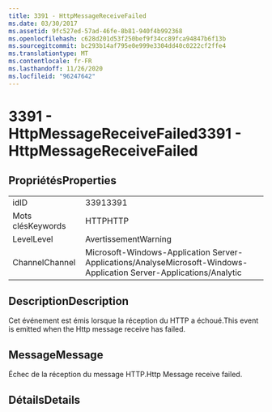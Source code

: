 ```yaml
---
title: 3391 - HttpMessageReceiveFailed
ms.date: 03/30/2017
ms.assetid: 9fc527ed-57ad-46fe-8b81-940f4b992368
ms.openlocfilehash: c628d201d53f250bef9f34cc89fca94847b6f13b
ms.sourcegitcommit: bc293b14af795e0e999e3304dd40c0222cf2ffe4
ms.translationtype: MT
ms.contentlocale: fr-FR
ms.lasthandoff: 11/26/2020
ms.locfileid: "96247642"
---
```

# <a name="3391---httpmessagereceivefailed"></a><span data-ttu-id="4d7e6-102">3391 - HttpMessageReceiveFailed</span><span class="sxs-lookup"><span data-stu-id="4d7e6-102">3391 - HttpMessageReceiveFailed</span></span>

## <a name="properties"></a><span data-ttu-id="4d7e6-103">Propriétés</span><span class="sxs-lookup"><span data-stu-id="4d7e6-103">Properties</span></span>  
  
|||  
|-|-|  
|<span data-ttu-id="4d7e6-104">id</span><span class="sxs-lookup"><span data-stu-id="4d7e6-104">ID</span></span>|<span data-ttu-id="4d7e6-105">3391</span><span class="sxs-lookup"><span data-stu-id="4d7e6-105">3391</span></span>|  
|<span data-ttu-id="4d7e6-106">Mots clés</span><span class="sxs-lookup"><span data-stu-id="4d7e6-106">Keywords</span></span>|<span data-ttu-id="4d7e6-107">HTTP</span><span class="sxs-lookup"><span data-stu-id="4d7e6-107">HTTP</span></span>|  
|<span data-ttu-id="4d7e6-108">Level</span><span class="sxs-lookup"><span data-stu-id="4d7e6-108">Level</span></span>|<span data-ttu-id="4d7e6-109">Avertissement</span><span class="sxs-lookup"><span data-stu-id="4d7e6-109">Warning</span></span>|  
|<span data-ttu-id="4d7e6-110">Channel</span><span class="sxs-lookup"><span data-stu-id="4d7e6-110">Channel</span></span>|<span data-ttu-id="4d7e6-111">Microsoft-Windows-Application Server-Applications/Analyse</span><span class="sxs-lookup"><span data-stu-id="4d7e6-111">Microsoft-Windows-Application Server-Applications/Analytic</span></span>|  
  
## <a name="description"></a><span data-ttu-id="4d7e6-112">Description</span><span class="sxs-lookup"><span data-stu-id="4d7e6-112">Description</span></span>  

 <span data-ttu-id="4d7e6-113">Cet événement est émis lorsque la réception du HTTP a échoué.</span><span class="sxs-lookup"><span data-stu-id="4d7e6-113">This event is emitted when the Http message receive has failed.</span></span>  
  
## <a name="message"></a><span data-ttu-id="4d7e6-114">Message</span><span class="sxs-lookup"><span data-stu-id="4d7e6-114">Message</span></span>  

 <span data-ttu-id="4d7e6-115">Échec de la réception du message HTTP.</span><span class="sxs-lookup"><span data-stu-id="4d7e6-115">Http Message receive failed.</span></span>  
  
## <a name="details"></a><span data-ttu-id="4d7e6-116">Détails</span><span class="sxs-lookup"><span data-stu-id="4d7e6-116">Details</span></span>

